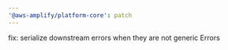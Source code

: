 ```yaml
---
'@aws-amplify/platform-core': patch
---
```


fix: serialize downstream errors when they are not generic Errors
